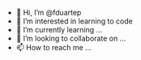 - 👋 Hi, I’m @fduartep
- 👀 I’m interested in learning to code
- 🌱 I’m currently learning ...
- 💞️ I’m looking to collaborate on ...
- 📫 How to reach me ...

<!---
fduartep/fduartep is a ✨ special ✨ repository because its `README.md` (this file) appears on your GitHub profile.
You can click the Preview link to take a look at your changes.
--->
